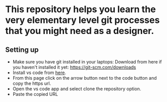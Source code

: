 # This repository helps you learn the very elementary level git processes that you might need as a designer.

## Setting up

- Make sure you have git installed in your laptops:
  Download from here if you haven't installed it yet: https://git-scm.com/downloads
- Install vs code from [here](https://code.visualstudio.com/download).
- From this page click on the arrow button next to the code button and copy the https url.
- Open the vs code app and select clone the repository option.
- Paste the copied URL


